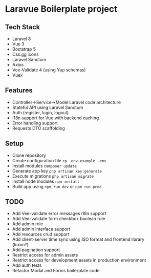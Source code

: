 # Laravue Boilerplate project

## Tech Stack

-   Laravel 8
-   Vue 3
-   Bootstrap 5
-   Css.gg icons
-   Laravel Sanctum
-   Axios
-   Vee-Validate 4 (using Yup schemas)
-   Vuex

## Features

-   Controller->Service->Model Laravel code architecture
-   Stateful API using Laravel Sanctum
-   Auth (register, login, logout)
-   I18n support for Vue with backend caching
-   Error handling support
-   Requests DTO scaffolding

## Setup

-   Clone repository
-   Create configuration file `cp .env.example .env`
-   Install modules `composer update`
-   Generate app key `php artisan key:generate`
-   Execute migrations `php artisan migrate`
-   Install node modules `npm install`
-   Build app using `npm run dev` or `npm run prod`

## TODO

-   Add Vee-validate error messages i18n support
-   Add Vee-validate form checkbox boolean rule
-   Add admin role
-   Add admin interface support
-   Add resources crud support
-   Add client-server time sync using ISO format and frontend library (luxon?)
-   Add pagination support
-   Restrict access for admin assets
-   Restrict access for development assets in production environment
-   Add auth tests
-   Refactor Modal and Forms boilerplate code
